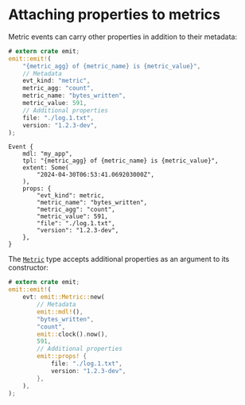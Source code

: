# Attaching properties to metrics

Metric events can carry other properties in addition to their metadata:

```rust
# extern crate emit;
emit::emit!(
    "{metric_agg} of {metric_name} is {metric_value}",
    // Metadata
    evt_kind: "metric",
    metric_agg: "count",
    metric_name: "bytes_written",
    metric_value: 591,
    // Additional properties
    file: "./log.1.txt",
    version: "1.2.3-dev",
);
```

```text
Event {
    mdl: "my_app",
    tpl: "{metric_agg} of {metric_name} is {metric_value}",
    extent: Some(
        "2024-04-30T06:53:41.069203000Z",
    ),
    props: {
        "evt_kind": metric,
        "metric_name": "bytes_written",
        "metric_agg": "count",
        "metric_value": 591,
        "file": "./log.1.txt",
        "version": "1.2.3-dev",
    },
}
```

The [`Metric`](https://docs.rs/emit/1.3.1/emit/metric/struct.Metric.html) type accepts additional properties as an argument to its constructor:

```rust
# extern crate emit;
emit::emit!(
    evt: emit::Metric::new(
        // Metadata
        emit::mdl!(),
        "bytes_written",
        "count",
        emit::clock().now(),
        591,
        // Additional properties
        emit::props! {
            file: "./log.1.txt",
            version: "1.2.3-dev",
        },
    ),
);
```
